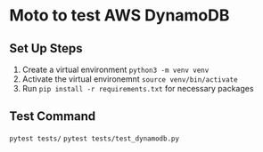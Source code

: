 # Moto to test AWS DynamoDB

## Set Up Steps

1. Create a virtual environment ```python3 -m venv venv```
2. Activate the virtual environemnt ```source venv/bin/activate```
3. Run ```pip install -r requirements.txt``` for necessary packages

## Test Command

```pytest tests/```
```pytest tests/test_dynamodb.py```
